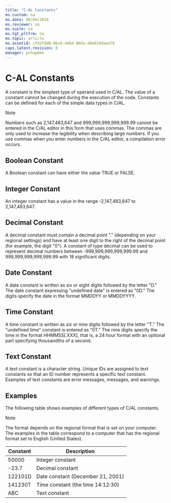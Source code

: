 ```yaml
---
title: "C-AL Constants"
ms.custom: na
ms.date: 06/04/2016
ms.reviewer: na
ms.suite: na
ms.tgt_pltfrm: na
ms.topic: article
ms.assetid: cfd2fdd0-9bc6-4d6d-80da-d8a62ddaee78
caps.latest.revision: 8
manager: pchapman
---
```

# C-AL Constants
A constant is the simplest type of operand used in C\/AL. The value of a constant cannot be changed during the execution of the code. Constants can be defined for each of the simple data types in C\/AL.  
  
> [!NOTE]  
>  Numbers such as 2,147,483,647 and 999,999,999,999,999.99 cannot be entered in the C\/AL editor in this form that uses commas. The commas are only used to increase the legibility when describing large numbers. If you use commas when you enter numbers in the C\/AL editor, a compilation error occurs.  
  
## Boolean Constant  
 A Boolean constant can have either the value TRUE or FALSE.  
  
## Integer Constant  
 An integer constant has a value in the range \-2,147,483,647 to 2,147,483,647.  
  
## Decimal Constant  
 A decimal constant must contain a decimal point "." \(depending on your regional settings\) and have at least one digit to the right of the decimal point \(for example, the digit "0"\). A constant of type decimal can be used to represent decimal numbers between \-999,999,999,999,999.99 and 999,999,999,999,999.99 with 18 significant digits.  
  
## Date Constant  
 A date constant is written as six or eight digits followed by the letter "D." The date constant expressing "undefined date" is entered as "0D." The digits specify the date in the format MMDDYY or MMDDYYYY.  
  
## Time Constant  
 A time constant is written as six or nine digits followed by the letter "T." The "undefined time" constant is entered as "0T." The nine digits specify the time in the format HHMMSS\[.XXX\], that is, a 24 hour format with an optional part specifying thousandths of a second.  
  
## Text Constant  
 A text constant is a character string. Unique IDs are assigned to text constants so that an ID number represents a specific text constant. Examples of text constants are error messages, messages, and warnings.  
  
## Examples  
 The following table shows examples of different types of C\/AL constants.  
  
> [!NOTE]  
>  The format depends on the regional format that is set on your computer. The examples in the table correspond to a computer that has the regional format set to English \(United States\).  
  
|Constant|Description|  
|--------------|-----------------|  
|50000|Integer constant|  
|\-23.7|Decimal constant|  
|122101D|Date constant \(December 21, 2001\)|  
|141230T|Time constant \(the time 14:12:30\)|  
|ABC|Text constant|